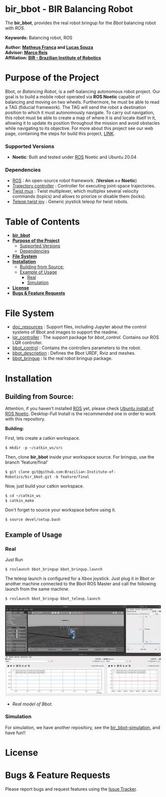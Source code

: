 # bir_bbot - BIR Balancing Robot

The **bir_bbot**, provides the real robot bringup for the _Bbot_ balancing robot with _ROS_.

**Keywords:** Balancing robot, ROS

**Author: [Matheus França](https://github.com/MatheusFranca-dev) and [Lucas Souza](https://github.com/lucaslins0035)<br />
Advisor: [Marco Reis](https://github.com/mhar-vell)<br />
Affiliation: [BIR - Brazilian Institute of Robotics](https://github.com/Brazilian-Institute-of-Robotics)<br />**

# **Purpose of the Project**

Bbot, or _Balancing Robot_, is a self-balancing autonomous robot project. Our goal is to build a mobile robot operated via **ROS Noetic** capable of balancing and moving on two wheels. Furthermore, he must be able to read a TAG (fiducial framework). The TAG will send the robot a destination position to which it must autonomously navigate. To carry out navigation, this robot must be able to create a map of where it is and locate itself in it, allowing it to update its position throughout the mission and avoid obstacles while navigating to its objective. For more about this project see our web page, containing the steps for build this project, [LINK](https://mhar-vell.github.io/rasc/project-bbot/).

### Supported Versions

- **Noetic**: Built and tested under [ROS] Noetic and Ubuntu 20.04

### Dependencies 
- [ROS] : An open-source robot framework. (**Version == Noetic**)
- [Trajectory controller](http://wiki.ros.org/joint_trajectory_controller) : Controller for executing joint-space trajectories.
- [Twist mux](http://wiki.ros.org/twist_mux) : Twist multiplexer, which multiplex several velocity commands (topics) and allows to priorize or disable them (locks).
- [Teleop twist joy](http://wiki.ros.org/teleop_twist_joy) : Generic joystick teleop for twist robots.

# **Table of Contents**
- [**bir_bbot**](#bir_bbot)
- [**Purpose of the Project**](#purpose-of-the-project)
    - [Supported Versions](#supported-versions)
    - [Dependencies](#dependencies)
- [**File System**](#file-system)
- [**Installation**](#installation)
	- [Building from Source:](#building-from-source)
	- [Example of Usage](#example-of-usage)
	    - [Real](#real)
	    - [Simulation](#simulation)
- [**License**](#license)
- [**Bugs & Feature Requests**](#bugs--feature-requests)

# **File System**

- [doc_resources](https://github.com/Brazilian-Institute-of-Robotics/bir_bbot/tree/feature/final/doc_resources) : Support files, including Jupyter about the control systems of Bbot and images to support the readme.
- [lqr_controller](https://github.com/Brazilian-Institute-of-Robotics/bir_bbot/tree/feature/final/lqr_controller) : The support package for _bbot_control_. Contains our ROS LQR controller.
- [bbot_control](https://github.com/Brazilian-Institute-of-Robotics/bir_bbot/tree/feature/final/bbot_control) : Contains the controllers parameters to the robot.
- [bbot_description](https://github.com/Brazilian-Institute-of-Robotics/bir_bbot/tree/feature/final/bbot_description) : Defines the Bbot URDF, Rviz and meshes.
- [bbot_bringup](https://github.com/Brazilian-Institute-of-Robotics/bir_bbot/tree/feature/final/bbot_bringup) : Is the real robot bringup package.

# **Installation**

##  Building from Source:

Attention, if you haven't installed [ROS] yet, please check [Ubuntu install of ROS Noetic](http://wiki.ros.org/noetic/Installation/Ubuntu). Desktop-Full Install is the recommended one in order to work with this repository.  

**Building:**

First, lets create a catkin workspace.

    $ mkdir -p ~/catkin_ws/src

Then, clone **bir_bbot** inside your workspace source. For bringup, use the branch 'feature/final'

	$ git clone git@github.com:Brazilian-Institute-of-Robotics/bir_bbot.git -b feature/final

Now, just build your catkin workspace.

    $ cd ~/catkin_ws
    $ catkin_make

Don't forget to source your workspace before using it.
    
    $ source devel/setup.bash

## Example of Usage

### Real

Just Run

	$ roslaunch bbot_bringup bbot_bringup.launch

The teleop launch is configured for a Xbox joystick. Just plug it in Bbot or another machine connected to the Bbot ROS Master and call the following launch from the same machine.

    $ roslaunch bbot_bringup bbot_teleop.launch

![](/doc_resources/bbot.gif)
* _Real model of Bbot._
	
### Simulation

For simulation, we have another repository, see the [bir_bbot-simulation](https://github.com/Brazilian-Institute-of-Robotics/bir_bbot-simulation), and have fun!!

# **License**

<!-- Bir Bbot source code is released under a [MIT License](/LICENSE). -->

# **Bugs & Feature Requests**

Please report bugs and request features using the [Issue Tracker].

<!-- Hyperlinks -->
[ROS]: https://www.ros.org
[Issue Tracker]: https://github.com/Brazilian-Institute-of-Robotics/bir_bbot/issues